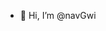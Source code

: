 - 👋 Hi, I’m @navGwi

<!---
navGwi/navGwi is a ✨ special ✨ repository because its `README.md` (this file) appears on your GitHub profile.
You can click the Preview link to take a look at your changes.
--->
